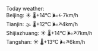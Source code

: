 Today weather:  
Beijing: ☀️   🌡️+14°C 🌬️←7km/h  
Tianjin: 🌫  🌡️+12°C 🌬️↗4km/h  
Shijiazhuang: ☀️   🌡️+14°C 🌬️↗7km/h  
Tangshan: ☀️   🌡️+13°C 🌬️↗6km/h  
